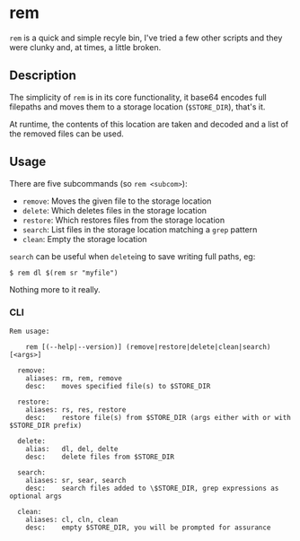 rem
===

`rem` is a quick and simple recyle bin, I've tried a few other scripts and they were clunky and, at times, a little broken.

## Description

The simplicity of `rem` is in its core functionality, it base64 encodes full filepaths and moves them to a storage location (`$STORE_DIR`), that's it.

At runtime, the contents of this location are taken and decoded and a list of the removed files can be used.

## Usage

There are five subcommands (so `rem <subcom>`):

- `remove`: Moves the given file to the storage location
- `delete`: Which deletes files in the storage location
- `restore`: Which restores files from the storage location
- `search`: List files in the storage location matching a `grep` pattern
- `clean`: Empty the storage location

`search` can be useful when `delete`ing to save writing full paths, eg:

    $ rem dl $(rem sr "myfile")

Nothing more to it really.

### CLI

```
Rem usage:
 
    rem [(--help|--version)] (remove|restore|delete|clean|search) [<args>]
 
  remove:
    aliases: rm, rem, remove
    desc:    moves specified file(s) to $STORE_DIR
       
  restore:
    aliases: rs, res, restore
    desc:    restore file(s) from $STORE_DIR (args either with or with $STORE_DIR prefix)

  delete:
    alias:   dl, del, delte
    desc:    delete files from $STORE_DIR

  search:
    aliases: sr, sear, search
    desc:    search files added to \$STORE_DIR, grep expressions as optional args
 
  clean:
    aliases: cl, cln, clean
    desc:    empty $STORE_DIR, you will be prompted for assurance
```
 
